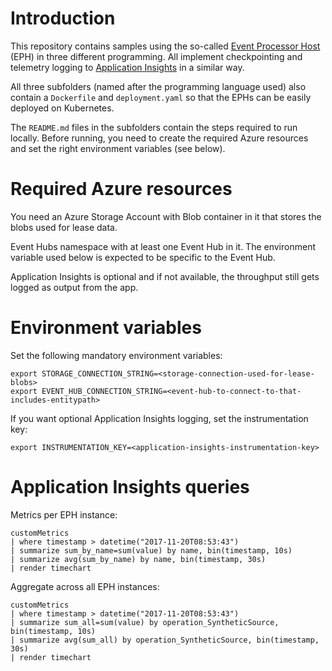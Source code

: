 # Introduction

This repository contains samples using the so-called [Event Processor Host](https://blogs.msdn.microsoft.com/servicebus/2015/01/16/event-processor-host-best-practices-part-1/) (EPH) in three different programming. All implement checkpointing and telemetry logging to [Application Insights](https://azure.microsoft.com/en-us/services/application-insights/) in a similar way.

All three subfolders (named after the programming language used) also contain a `Dockerfile` and `deployment.yaml` so that the EPHs can be easily deployed on Kubernetes.

The `README.md` files in the subfolders contain the steps required to run locally. Before running, you need to create the required Azure resources and set the right environment variables (see below).

# Required Azure resources

You need an Azure Storage Account with Blob container in it that stores the blobs used for lease data.

Event Hubs namespace with at least one Event Hub in it. The environment variable used below is expected to be specific to the Event Hub.

Application Insights is optional and if not available, the throughput still gets logged as output from the app.

# Environment variables

Set the following mandatory environment variables:

```
export STORAGE_CONNECTION_STRING=<storage-connection-used-for-lease-blobs>
export EVENT_HUB_CONNECTION_STRING=<event-hub-to-connect-to-that-includes-entitypath>
```

If you want optional Application Insights logging, set the instrumentation key:

```
export INSTRUMENTATION_KEY=<application-insights-instrumentation-key>
```

# Application Insights queries

Metrics per EPH instance:

```
customMetrics
| where timestamp > datetime("2017-11-20T08:53:43")
| summarize sum_by_name=sum(value) by name, bin(timestamp, 10s)
| summarize avg(sum_by_name) by name, bin(timestamp, 30s)
| render timechart
```

Aggregate across all EPH instances:

```
customMetrics
| where timestamp > datetime("2017-11-20T08:53:43")
| summarize sum_all=sum(value) by operation_SyntheticSource, bin(timestamp, 10s)
| summarize avg(sum_all) by operation_SyntheticSource, bin(timestamp, 30s)
| render timechart
```
